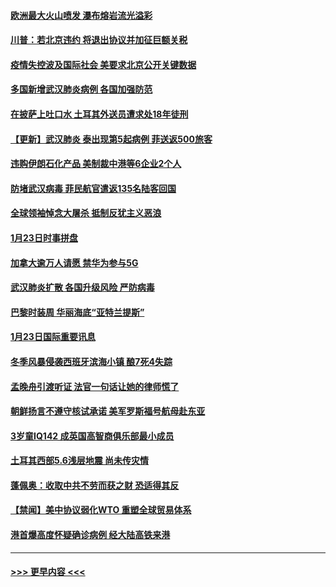 #### [欧洲最大火山喷发 瀑布熔岩流光溢彩](../pages/prog202/a102760310.md?t=01250955) 
#### [川普：若北京违约 将退出协议并加征巨额关税](../pages/prog202/a102760250.md?t=01250955) 
#### [疫情失控波及国际社会 美要求北京公开关键数据](../pages/prog202/a102760245.md?t=01250955) 
#### [多国新增武汉肺炎病例 各国加强防范](../pages/prog202/a102760214.md?t=01250955) 
#### [在披萨上吐口水 土耳其外送员遭求处18年徒刑](../pages/prog202/a102759979.md?t=01250955) 
#### [【更新】武汉肺炎 泰出现第5起病例 菲送返500旅客](../pages/prog202/a102758911.md?t=01250955) 
#### [违购伊朗石化产品 美制裁中港等6企业2个人](../pages/prog202/a102759952.md?t=01250955) 
#### [防堵武汉病毒 菲民航官遣返135名陆客回国](../pages/prog202/a102759946.md?t=01250955) 
#### [全球领袖悼念大屠杀 抵制反犹主义恶浪](../pages/prog202/a102759678.md?t=01250955) 
#### [1月23日时事拼盘](../pages/prog202/a102759599.md?t=01250955) 
#### [加拿大逾万人请愿 禁华为参与5G](../pages/prog202/a102759553.md?t=01250955) 
#### [武汉肺炎扩散 各国升级风险 严防病毒](../pages/prog202/a102759400.md?t=01250955) 
#### [巴黎时装周 华丽海底“亚特兰提斯”](../pages/prog202/a102759217.md?t=01250955) 
#### [1月23日国际重要讯息](../pages/prog202/a102759199.md?t=01250955) 
#### [冬季风暴侵袭西班牙滨海小镇 酿7死4失踪](../pages/prog202/a102759119.md?t=01250955) 
#### [孟晚舟引渡听证 法官一句话让她的律师慌了](../pages/prog202/a102759060.md?t=01250955) 
#### [朝鲜扬言不遵守核试承诺 美军罗斯福号航母赴东亚](../pages/prog202/a102759001.md?t=01250955) 
#### [3岁童IQ142 成英国高智商俱乐部最小成员](../pages/prog202/a102758990.md?t=01250955) 
#### [土耳其西部5.6浅层地震 尚未传灾情](../pages/prog202/a102758903.md?t=01250955) 
#### [蓬佩奥：收取中共不劳而获之财 恐适得其反](../pages/prog202/a102758889.md?t=01250955) 
#### [【禁闻】美中协议弱化WTO 重塑全球贸易体系](../pages/prog202/a102758790.md?t=01250955) 
#### [港首爆高度怀疑确诊病例 经大陆高铁来港](../pages/prog202/a102758613.md?t=01250955) 

----
#### [ >>> 更早内容 <<< ](../indexes/prog202-earlier.md)
